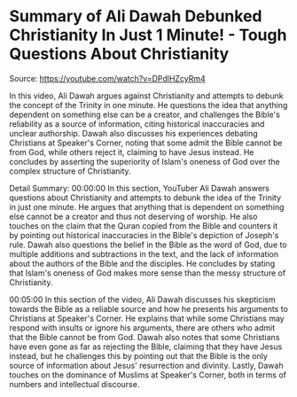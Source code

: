 # Summary of Ali Dawah Debunked Christianity In Just 1 Minute! - Tough Questions About Christianity

Source: https://youtube.com/watch?v=DPdlHZcyRm4

In this video, Ali Dawah argues against Christianity and attempts to debunk the concept of the Trinity in one minute. He questions the idea that anything dependent on something else can be a creator, and challenges the Bible's reliability as a source of information, citing historical inaccuracies and unclear authorship. Dawah also discusses his experiences debating Christians at Speaker's Corner, noting that some admit the Bible cannot be from God, while others reject it, claiming to have Jesus instead. He concludes by asserting the superiority of Islam's oneness of God over the complex structure of Christianity.

Detail Summary: 
00:00:00
In this section, YouTuber Ali Dawah answers questions about Christianity and attempts to debunk the idea of the Trinity in just one minute. He argues that anything that is dependent on something else cannot be a creator and thus not deserving of worship. He also touches on the claim that the Quran copied from the Bible and counters it by pointing out historical inaccuracies in the Bible's depiction of Joseph's rule. Dawah also questions the belief in the Bible as the word of God, due to multiple additions and subtractions in the text, and the lack of information about the authors of the Bible and the disciples. He concludes by stating that Islam's oneness of God makes more sense than the messy structure of Christianity.

00:05:00
In this section of the video, Ali Dawah discusses his skepticism towards the Bible as a reliable source and how he presents his arguments to Christians at Speaker's Corner. He explains that while some Christians may respond with insults or ignore his arguments, there are others who admit that the Bible cannot be from God. Dawah also notes that some Christians have even gone as far as rejecting the Bible, claiming that they have Jesus instead, but he challenges this by pointing out that the Bible is the only source of information about Jesus' resurrection and divinity. Lastly, Dawah touches on the dominance of Muslims at Speaker's Corner, both in terms of numbers and intellectual discourse.

